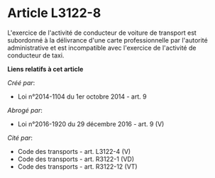 # Article L3122-8

L'exercice de l'activité de conducteur de voiture de transport est subordonné à la délivrance d'une carte professionnelle par
l'autorité administrative et est incompatible avec l'exercice de l'activité de conducteur de taxi.

**Liens relatifs à cet article**

_Créé par_:

  - Loi n°2014-1104 du 1er octobre 2014 - art. 9

_Abrogé par_:

  - Loi n°2016-1920 du 29 décembre 2016 - art. 9 (V)

_Cité par_:

  - Code des transports - art. L3122-4 (V)
  - Code des transports - art. R3122-1 (VD)
  - Code des transports - art. R3122-12 (VT)

